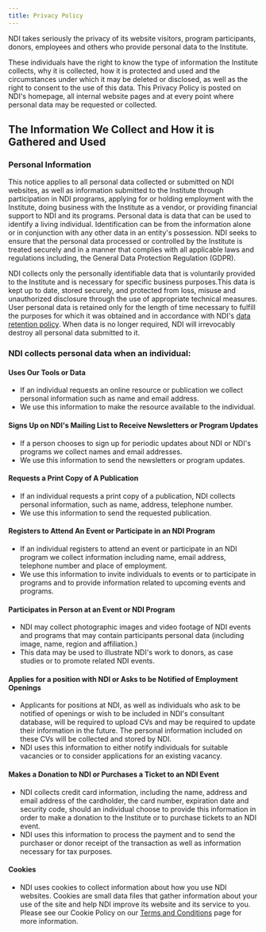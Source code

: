 ```yaml
---
title: Privacy Policy
---
```


NDI takes seriously the privacy of its website visitors, program participants, donors, employees and others who provide personal data to the Institute.

These individuals have the right to know the type of information the Institute collects, why it is collected, how it is protected and used and the circumstances under which it may be deleted or disclosed, as well as the right to consent to the use of this data. This Privacy Policy is posted on NDI's homepage, all internal website pages and at every point where personal data may be requested or collected.

## The Information We Collect and How it is Gathered and Used

### Personal Information

This notice applies to all personal data collected or submitted on NDI websites, as well as information submitted to the Institute through participation in NDI programs, applying for or holding employment with the Institute, doing business with the Institute as a vendor, or providing financial support to NDI and its programs. Personal data is data that can be used to identify a living individual. Identification can be from the information alone or in conjunction with any other data in an entity's possession. NDI seeks to ensure that the personal data processed or controlled by the Institute is treated securely and in a manner that complies with all applicable laws and regulations including, the General Data Protection Regulation (GDPR).

NDI collects only the personally identifiable data that is voluntarily provided to the Institute and is necessary for specific business purposes.This data is kept up to date, stored securely, and protected from loss, misuse and unauthorized disclosure through the use of appropriate technical measures. User personal data is retained only for the length of time necessary to fulfill the purposes for which it was obtained and in accordance with NDI's [data retention policy](https://www.ndi.org/data-retention-policy). When data is no longer required, NDI will irrevocably destroy all personal data submitted to it.

### NDI collects personal data when an individual:

#### Uses Our Tools or Data

- If an individual requests an online resource or publication we collect personal information such as name and email address.
- We use this information to make the resource available to the individual.

#### Signs Up on NDI's Mailing List to Receive Newsletters or Program Updates

- If a person chooses to sign up for periodic updates about NDI or NDI's programs we collect names and email addresses.
- We use this information to send the newsletters or program updates.

#### Requests a Print Copy of A Publication

- If an individual requests a print copy of a publication, NDI collects personal information, such as name, address, telephone number.
- We use this information to send the requested publication.

#### Registers to Attend An Event or Participate in an NDI Program

- If an individual registers to attend an event or participate in an NDI program we collect information including name, email address, telephone number and place of employment.
- We use this information to invite individuals to events or to participate in programs and to provide information related to upcoming events and programs.

#### Participates in Person at an Event or NDI Program

- NDI may collect photographic images and video footage of NDI events and programs that may contain participants personal data (including image, name, region and affiliation.)
- This data may be used to illustrate NDI's work to donors, as case studies or to promote related NDI events.

#### Applies for a position with NDI or Asks to be Notified of Employment Openings

- Applicants for positions at NDI, as well as individuals who ask to be notified of openings or wish to be included in NDI's consultant database, will be required to upload CVs and may be required to update their information in the future. The personal information included on these CVs will be collected and stored by NDI.
- NDI uses this information to either notify individuals for suitable vacancies or to consider applications for an existing vacancy.

#### Makes a Donation to NDI or Purchases a Ticket to an NDI Event

- NDI collects credit card information, including the name, address and email address of the cardholder, the card number, expiration date and security code, should an individual choose to provide this information in order to make a donation to the Institute or to purchase tickets to an NDI event.
- NDI uses this information to process the payment and to send the purchaser or donor receipt of the transaction as well as information necessary for tax purposes.

#### Cookies

- NDI uses cookies to collect information about how you use NDI websites. Cookies are small data files that gather information about your use of the site and help NDI improve its website and its service to you. Please see our Cookie Policy on our [Terms and Conditions]("/terms-and-conditions/") page for more information.
